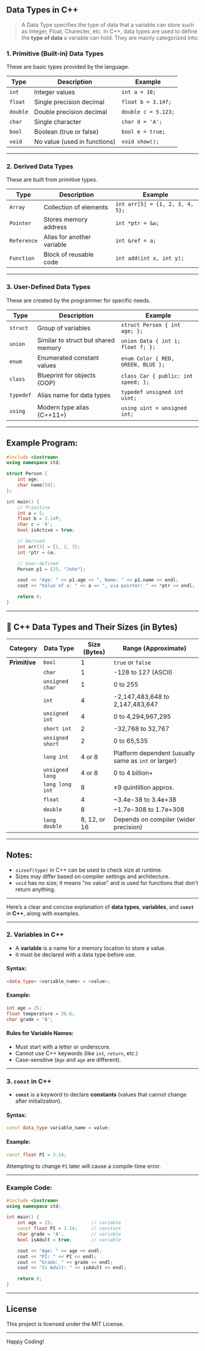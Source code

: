 ## Data Types in C++

>A Data Type specifies the type of data that a variable can store such as Integer, Float, Charecter, etc. 
In C++, data types are used to define the **type of data** a variable can hold. They are mainly categorized into:

### 1. **Primitive (Built-in) Data Types**

These are basic types provided by the language.

| Type     | Description                  | Example             |
| -------- | ---------------------------- | ------------------- |
| `int`    | Integer values               | `int a = 10;`       |
| `float`  | Single precision decimal     | `float b = 3.14f;`  |
| `double` | Double precision decimal     | `double c = 5.123;` |
| `char`   | Single character             | `char d = 'A';`     |
| `bool`   | Boolean (true or false)      | `bool e = true;`    |
| `void`   | No value (used in functions) | `void show();`      |

---

### 2. **Derived Data Types**

These are built from primitive types.

| Type        | Description                | Example                         |
| ----------- | -------------------------- | ------------------------------- |
| `Array`     | Collection of elements     | `int arr[5] = {1, 2, 3, 4, 5};` |
| `Pointer`   | Stores memory address      | `int *ptr = &a;`                |
| `Reference` | Alias for another variable | `int &ref = a;`                 |
| `Function`  | Block of reusable code     | `int add(int x, int y);`        |

---

### 3. **User-Defined Data Types**

These are created by the programmer for specific needs.

| Type      | Description                         | Example                             |
| --------- | ----------------------------------- | ----------------------------------- |
| `struct`  | Group of variables                  | `struct Person { int age; };`       |
| `union`   | Similar to struct but shared memory | `union Data { int i; float f; };`   |
| `enum`    | Enumerated constant values          | `enum Color { RED, GREEN, BLUE };`  |
| `class`   | Blueprint for objects (OOP)         | `class Car { public: int speed; };` |
| `typedef` | Alias name for data types           | `typedef unsigned int uint;`        |
| `using`   | Modern type alias (C++11+)          | `using uint = unsigned int;`        |

---

## Example Program:

```cpp
#include <iostream>
using namespace std;

struct Person {
    int age;
    char name[50];
};

int main() {
    // Primitive
    int a = 5;
    float b = 3.14f;
    char c = 'X';
    bool isActive = true;

    // Derived
    int arr[3] = {1, 2, 3};
    int *ptr = &a;

    // User-defined
    Person p1 = {25, "John"};

    cout << "Age: " << p1.age << ", Name: " << p1.name << endl;
    cout << "Value of a: " << a << ", via pointer: " << *ptr << endl;

    return 0;
}
```

---

## 📏 C++ Data Types and Their Sizes (in Bytes)

| **Category**  | **Data Type**    | **Size (Bytes)** | **Range (Approximate)**                              |
| ------------- | ---------------- | ---------------- | ---------------------------------------------------- |
| **Primitive** | `bool`           | 1                | `true` or `false`                                    |
|               | `char`           | 1                | -128 to 127 (ASCII)                                  |
|               | `unsigned char`  | 1                | 0 to 255                                             |
|               | `int`            | 4                | -2,147,483,648 to 2,147,483,647                      |
|               | `unsigned int`   | 4                | 0 to 4,294,967,295                                   |
|               | `short int`      | 2                | -32,768 to 32,767                                    |
|               | `unsigned short` | 2                | 0 to 65,535                                          |
|               | `long int`       | 4 or 8           | Platform dependent (usually same as `int` or larger) |
|               | `unsigned long`  | 4 or 8           | 0 to 4 billion+                                      |
|               | `long long int`  | 8                | ±9 quintillion approx.                               |
|               | `float`          | 4                | \~3.4e-38 to 3.4e+38                                 |
|               | `double`         | 8                | \~1.7e-308 to 1.7e+308                               |
|               | `long double`    | 8, 12, or 16     | Depends on compiler (wider precision)                |

---

## Notes:

* `sizeof(type)` in C++ can be used to check size at runtime.
* Sizes may differ based on compiler settings and architecture.
* `void` has no size; it means "no value" and is used for functions that don't return anything.

---
Here’s a clear and concise explanation of **data types**, **variables**, and **`const`** in **C++**, along with examples.

---

###  2. **Variables in C++**

* A **variable** is a name for a memory location to store a value.
* It must be declared with a data type before use.

#### Syntax:

```cpp
<data_type> <variable_name> = <value>;
```

#### Example:

```cpp
int age = 25;
float temperature = 36.6;
char grade = 'B';
```

#### Rules for Variable Names:

* Must start with a letter or underscore.
* Cannot use C++ keywords (like `int`, `return`, etc.)
* Case-sensitive (`Age` and `age` are different).

---

### 3. **`const` in C++**

* **`const`** is a keyword to declare **constants** (values that cannot change after initialization).

#### Syntax:

```cpp
const data_type variable_name = value;
```

#### Example:

```cpp
const float PI = 3.14;
```

Attempting to change `PI` later will cause a compile-time error.

---

### Example Code:

```cpp
#include <iostream>
using namespace std;

int main() {
    int age = 25;              // variable
    const float PI = 3.14;     // constant
    char grade = 'A';          // variable
    bool isAdult = true;       // variable

    cout << "Age: " << age << endl;
    cout << "PI: " << PI << endl;
    cout << "Grade: " << grade << endl;
    cout << "Is Adult: " << isAdult << endl;

    return 0;
}
```
---

## **License**
This project is licensed under the MIT License.

---

Happy Coding!


